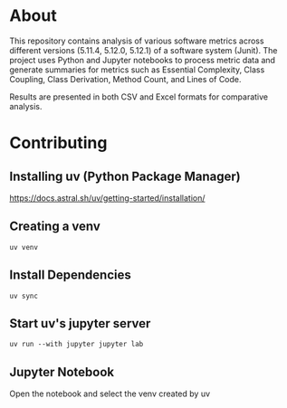 # About
This repository contains analysis of various software metrics across different versions (5.11.4, 5.12.0, 5.12.1) of a software system (Junit). The project uses Python and Jupyter notebooks to process metric data and generate summaries for metrics such as Essential Complexity, Class Coupling, Class Derivation, Method Count, and Lines of Code. 

Results are presented in both CSV and Excel formats for comparative analysis.

# Contributing
## Installing uv (Python Package Manager)

https://docs.astral.sh/uv/getting-started/installation/

## Creating a venv

`uv venv`

## Install Dependencies

`uv sync`

## Start uv's jupyter server
`uv run --with jupyter jupyter lab`

## Jupyter Notebook
Open the notebook and select the venv created by uv 
